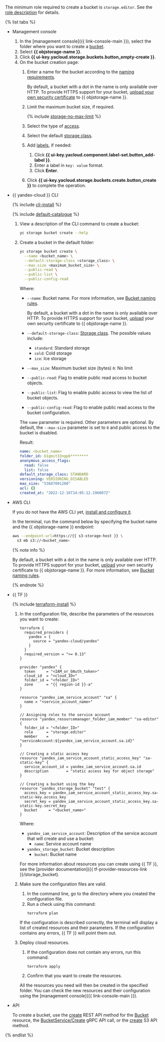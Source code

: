The minimum role required to create a bucket is `storage.editor`. See the [role description](../../storage/security/#storage-editor) for details.

{% list tabs %}

- Management console

   1. In the [management console]({{ link-console-main }}), select the folder where you want to create a [bucket](../../storage/concepts/bucket.md).
   1. Select **{{ objstorage-name }}**.
   1. Click **{{ ui-key.yacloud.storage.buckets.button_empty-create }}**.
   1. On the bucket creation page:
      1. Enter a name for the bucket according to the [naming requirements](../../storage/concepts/bucket.md#naming).

         
         By default, a bucket with a dot in the name is only available over HTTP. To provide HTTPS support for your bucket, [upload your own security certificate](../../storage/operations/hosting/certificate.md) to {{ objstorage-name }}.


      1. Limit the maximum bucket size, if required.

         {% include [storage-no-max-limit](../../storage/_includes_service/storage-no-max-limit.md) %}

      1. Select the type of [access](../../storage/concepts/bucket.md#bucket-access).
      1. Select the default [storage class](../../storage/concepts/storage-class.md).
      1. Add [labels](../../storage/concepts/tags.md), if needed:
         1. Click **{{ ui-key.yacloud.component.label-set.button_add-label }}**.
         1. Enter a label in `key: value` format.
         1. Click **Enter**.

      1. Click **{{ ui-key.yacloud.storage.buckets.create.button_create }}** to complete the operation.

- {{ yandex-cloud }} CLI

   {% include [cli-install](../cli-install.md) %}

   {% include [default-catalogue](../default-catalogue.md) %}

   1. View a description of the CLI command to create a bucket:

      ```bash
      yc storage bucket create --help
      ```

   1. Create a bucket in the default folder:

      ```bash
      yc storage bucket create \
        --name <bucket_name> \
        --default-storage-class <storage_class> \
        --max-size <maximum_bucket_size> \
        --public-read \
        --public-list \
        --public-config-read
      ```

      Where:

      * `--name`: Bucket name. For more information, see [Bucket naming rules](../../storage/concepts/bucket.md#naming).

         
         By default, a bucket with a dot in the name is only available over HTTP. To provide HTTPS support for your bucket, [upload](../../storage/operations/hosting/certificate.md) your own security certificate to {{ objstorage-name }}.


      * `--default-storage-class`: [Storage class](../../storage/concepts/storage-class.md). The possible values include:
         * `standard`: Standard storage
         * `cold`: Cold storage
         * `ice`: Ice storage
      * `--max_size`: Maximum bucket size (bytes) `0`: No limit
      * `--public-read`: Flag to enable public read access to bucket objects.
      * `--public-list`: Flag to enable public access to view the list of bucket objects.
      * `--public-config-read`: Flag to enable public read access to the bucket configuration.

      The `name` parameter is required. Other parameters are optional. By default, the `--max-size` parameter is set to `0` and public access to the bucket is disabled.

      Result:

      ```yaml
      name: <bucket_name>
      folder_id: b1gmit33ngp6********
      anonymous_access_flags:
        read: false
        list: false
      default_storage_class: STANDARD
      versioning: VERSIONING_DISABLED
      max_size: "53687091200"
      acl: {}
      created_at: "2022-12-16T14:05:12.196007Z"
      ```

- AWS CLI

   If you do not have the AWS CLI yet, [install and configure it](../../storage/tools/aws-cli.md).

   In the terminal, run the command below by specifying the bucket name and the {{ objstorage-name }} endpoint:

   ```bash
   aws --endpoint-url=https://{{ s3-storage-host }} \
     s3 mb s3://<bucket_name>
   ```

   
   {% note info %}

   By default, a bucket with a dot in the name is only available over HTTP. To provide HTTPS support for your bucket, [upload](../../storage/operations/hosting/certificate.md) your own security certificate to {{ objstorage-name }}. For more information, see [Bucket naming rules](../../storage/concepts/bucket.md#naming).

   {% endnote %}


- {{ TF }}

   {% include [terraform-install](../../_includes/terraform-install.md) %}

   1. In the configuration file, describe the parameters of the resources you want to create:

      
      ```
      terraform {
        required_providers {
          yandex = {
            source = "yandex-cloud/yandex"
          }
        }
        required_version = ">= 0.13"
      }

      provider "yandex" {
        token     = "<IAM_or_OAuth_token>"
        cloud_id  = "<cloud_ID>"
        folder_id = "<folder_ID>"
        zone      = "{{ region-id }}-a"
      }

      resource "yandex_iam_service_account" "sa" {
        name = "<service_account_name>"
      }

      // Assigning roles to the service account
      resource "yandex_resourcemanager_folder_iam_member" "sa-editor" {
        folder_id = "<folder_ID>"
        role      = "storage.editor"
        member    = "serviceAccount:${yandex_iam_service_account.sa.id}"
      }

      // Creating a static access key
      resource "yandex_iam_service_account_static_access_key" "sa-static-key" {
        service_account_id = yandex_iam_service_account.sa.id
        description        = "static access key for object storage"
      }

      // Creating a bucket using the key
      resource "yandex_storage_bucket" "test" {
        access_key = yandex_iam_service_account_static_access_key.sa-static-key.access_key
        secret_key = yandex_iam_service_account_static_access_key.sa-static-key.secret_key
        bucket     = "<bucket_name>"
      }
      ```



      Where:

      * `yandex_iam_service_account`: Description of the service account that will create and use a bucket:
         * `name`: Service account name
      * `yandex_storage_bucket`: Bucket description:
         * `bucket`: Bucket name

      For more information about resources you can create using {{ TF }}, see the [provider documentation]({{ tf-provider-resources-link }}/storage_bucket).

   1. Make sure the configuration files are valid.

      1. In the command line, go to the directory where you created the configuration file.
      1. Run a check using this command:
         ```
         terraform plan
         ```

      If the configuration is described correctly, the terminal will display a list of created resources and their parameters. If the configuration contains any errors, {{ TF }} will point them out.

   1. Deploy cloud resources.

      1. If the configuration does not contain any errors, run this command:
         ```
         terraform apply
         ```

      1. Confirm that you want to create the resources.

      All the resources you need will then be created in the specified folder. You can check the new resources and their configuration using the [management console]({{ link-console-main }}).

- API

   To create a bucket, use the [create](../../storage/api-ref/Bucket/create.md) REST API method for the [Bucket](../../storage/api-ref/Bucket/index.md) resource, the [BucketService/Create](../../storage/api-ref/grpc/bucket_service.md#Create) gRPC API call, or the [create](../../storage/s3/api-ref/bucket/create.md) S3 API method.

{% endlist %}
